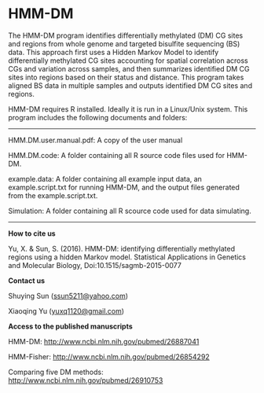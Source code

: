 HMM-DM
======
The HMM-DM program identifies differentially methylated (DM) CG sites and regions from whole genome and targeted bisulfite sequencing (BS) data. This approach first uses a Hidden Markov Model to identify differentially methylated CG sites accounting for spatial correlation across CGs and variation across samples, and then summarizes identified DM CG sites into regions based on their status and distance. This program takes aligned BS data in multiple samples and outputs identified DM CG sites and regions.

HMM-DM requires R installed. Ideally it is run in a Linux/Unix system. This program includes the following documents and folders:
_____________________________________________________________________________________________________________
 
HMM.DM.user.manual.pdf:	A copy of the user manual
 
HMM.DM.code: A folder containing all R source code files used for HMM-DM.

example.data: A folder containing all example input data, an example.script.txt for running HMM-DM, and the output files generated from the example.script.txt.

Simulation: A folder containing all R scource code used for data simulating.
_____________________________________________________________________________________________________________

**How to cite us**

Yu, X. & Sun, S. (2016). HMM-DM: identifying differentially methylated regions using a hidden Markov model. Statistical Applications in Genetics and Molecular Biology, Doi:10.1515/sagmb-2015-0077

**Contact us**

Shuying Sun (ssun5211@yahoo.com)

Xiaoqing Yu (yuxq1120@gmail.com)

**Access to the published manuscripts**

HMM-DM: http://www.ncbi.nlm.nih.gov/pubmed/26887041

HMM-Fisher: http://www.ncbi.nlm.nih.gov/pubmed/26854292

Comparing five DM methods: http://www.ncbi.nlm.nih.gov/pubmed/26910753
